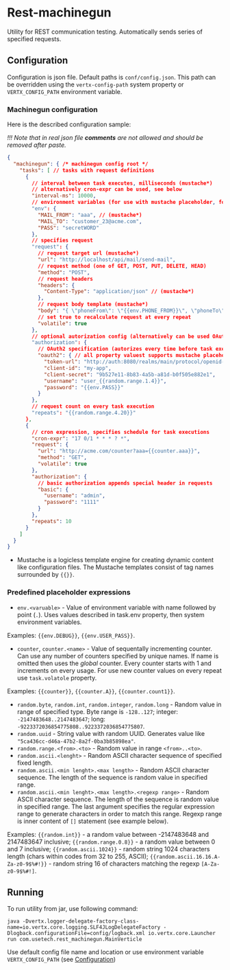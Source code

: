 # Rest-machinegun

Utility for REST communication testing. Automatically sends series of specified requests.

## Configuration

Configuration is json file. Default paths is `conf/config.json`. This path can be overridden using the `vertx-config-path` system property or `VERTX_CONFIG_PATH` environment variable.

### Machinegun configuration

Here is the described configuration sample:

_!!! Note that in real json file **comments** are not allowed and should be removed after paste._

```json
{
  "machinegun": { /* machinegun config root */
    "tasks": [ // tasks with request definitions 
      {
        // interval between task executes, milliseconds (mustache*)
        // alternatively cron-expr can be used, see below
        "interval-ms": 10000,
        // environment variables (for use with mustache placeholder, for example: {{env.VAR_NAME}})
        "env": {
          "MAIL_FROM": "aaa", // (mustache*)
          "MAIL_TO": "customer_23@acme.com",
          "PASS": "secretWORD"
        },
        // specifies request
        "request": {
          // request target url (mustache*)
          "url": "http://localhost/api/mail/send-mail",
          // request method (one of GET, POST, PUT, DELETE, HEAD)
          "method": "POST",
          // request headers
          "headers": {
            "Content-Type": "application/json" // (mustache*)
          },
          // request body template (mustache*)
          "body": "{ \"phoneFrom\": \"{{env.PHONE_FROM}}\", \"phoneTo\": \"{{env.PHONE_TO}}\", \"message\": \"Message #{{counter.a}}\", \"smsTtlMs\": 0 }",
          // set true to recalculate request at every repeat
          "volatile": true
        },
        // optional autorization config (alternatively can be used OAuth2 or basic authorization)
        "authorization": {
          // OAuth2 specification (autorizes every time before task execution)
          "oauth2": { // all property valuest supports mustache placeholders
            "token-url": "http://auth:8080/realms/main/protocol/openid-connect/token",
            "client-id": "my-app",
            "client-secret": "9b527e11-8b83-4a5b-a81d-b0f505e882e1",
            "username": "user_{{random.range.1.4}}",
            "password": "{{env.PASS}}"
          }
        },
        // request count on every task execution
        "repeats": "{{random.range.4.20}}"
      },
      {
        // cron expression, specifies schedule for task executions
        "cron-expr": "17 0/1 * * * ? *",
        "request": {
          "url": "http://acme.com/counter?aaa={{counter.aaa}}",
          "method": "GET",
          "volatile": true
        },
        "authorization": {
          // basic authorization appends special header in requests
          "basic": {
            "username": "admin",
            "password": "1111"
          }
        },
        "repeats": 10
      }
    ]
  }
}
```

* Mustache is a logicless template engine for creating dynamic content like configuration files. The Mustache templates consist of tag names surrounded by `{{}}`. 

### Predefined placeholder expressions

- `env.<varuable>` - Value of environment variable with name followed by point (`.`).
Uses values described in task.env property, then system environment variables.

Examples: `{{env.DEBUG}}`, `{{env.USER_PASS}}`.
 
- `counter`, `counter.<name>` - Value of sequentally incrementing counter.
Can use any number of counters specified by unique names. If name is omitted then uses the _global_ counter.
Every counter starts with 1 and increments on every usage.
For use new counter values on every repeat use `task.volatole` property. 

Examples: `{{counter}}`, `{{counter.A}}`, `{{counter.count1}}`.

- `random.byte`, `random.int`, `random.integer`, `random.long` - Random value in range of specified type.
Byte range is `-128..127`; integer: `-2147483648..2147483647`; long: `-9223372036854775808..9223372036854775807`.
- `random.uuid` - String value with random UUID. Generates value like `"5ca436cc-d46a-47b2-8a2f-0ba3b85898ea"`.
- `random.range.<from>.<to>` - Random value in range `<from>..<to>`.
- `random.ascii.<lenght>` - Random ASCII character sequence of specified fixed length.
- `random.ascii.<min lenght>.<max length>` - Random ASCII character sequence. The length of the sequence is random value in specified range.
- `random.ascii.<min lenght>.<max length>.<regexp range>` - Random ASCII character sequence. The length of the sequence is random value in specified range. The last argument specifies the regular expression range to generate characters in order to match this range. Regexp range is inner content of `[]` statement (see example below).

Examples: `{{random.int}}` - a random value between -2147483648 and 2147483647 inclusive; `{{random.range.0.8}}` - a random value between 0 and 7 inclusive; `{{random.ascii.1024}}` - random string 1024 characters length (chars within codes from 32 to 255, ASCII); `{{random.ascii.16.16.A-Za-z0-9$%#!}}` - random string 16 of characters matching the regexp `[A-Za-z0-9$%#!]`.

## Running

To run utility from jar, use following command:

```shell
java -Dvertx.logger-delegate-factory-class-name=io.vertx.core.logging.SLF4JLogDelegateFactory -Dlogback.configurationFile=config/logback.xml io.vertx.core.Launcher run com.usetech.rest_machinegun.MainVerticle
```

Use default config file name and location or use environment variable `VERTX_CONFIG_PATH` (see [Configuration](#configuration))
